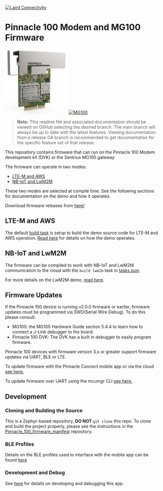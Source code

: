 
[![Laird Connectivity](docs/images/LairdConnnectivityLogo_Horizontal_RGB.png)](https://www.lairdconnect.com/)
# Pinnacle 100 Modem and MG100 Firmware
[![Pinnacle 100 Modem](docs/images/pinnacle_100_modem.png)](https://www.lairdconnect.com/wireless-modules/cellular-solutions/pinnacle-100-cellular-modem) [![MG100](docs/images/MG100-Starter-Kit.png)](https://www.lairdconnect.com/iot-devices/iot-gateways/sentrius-mg100-gateway-lte-mnb-iot-and-bluetooth-5)

>**Note:** This readme file and associated documentation should be viewed on GitHub selecting the desired branch. The main branch will always be up to date with the latest features. Viewing documentation from a release GA branch is recommended to get documentation for the specific feature set of that release.

This repository contains firmware that can run on the Pinnacle 100 Modem development kit (DVK) or the Sentrius MG100 gateway.

The firmware can operate in two modes:
* [LTE-M and AWS](#lte-m-and-aws)
* [NB-IoT and LwM2M](#nb-iot-and-lwm2m)

These two modes are selected at compile time. See the following sections for documentation on the demo and how it operates.

Download firmware releases from [here!](https://github.com/LairdCP/Pinnacle_100_firmware/releases)

## LTE-M and AWS

The default [build task](.vscode/tasks.json) is setup to build the demo source code for LTE-M and AWS operation. [Read here](docs/readme_ltem_aws.md) for details on how the demo operates.

## NB-IoT and LwM2M

The firmware can be compiled to work with NB-IoT and LwM2M communication to the cloud with the `build lwm2m` task in [tasks.json](.vscode/tasks.json).

For more details on the LwM2M demo, [read here](docs/readme_nbiot_lwm2m.md).

## Firmware Updates

If the Pinnacle 100 device is running v2.0.0 firmware or earlier, firmware updates must be programmed via SWD(Serial Wire Debug). To do this please consult:
* MG100: the MG100 Hardware Guide section 5.4.4 to learn how to connect a J-Link debugger to the board.
* Pinnacle 100 DVK: The DVK has a built in debugger to easily program firmware.

Pinnacle 100 devices with firmware version 3.x or greater support firmware updates via UART, BLE or LTE.

To update firmware with the Pinnacle Connect mobile app or via the cloud [see here.](docs/readme_ltem_aws.md#firmware-updates)

To update firmware over UART using the mcumgr CLI [see here.](docs/firmware_update.md)

## Development

### Cloning and Building the Source

This is a Zephyr-based repository, **DO NOT** `git clone` this repo. To clone and build the project properly, please see the instructions in the [Pinnacle_100_firmware_manifest](https://github.com/LairdCP/Pinnacle_100_firmware_manifest) repository.

### BLE Profiles

Details on the BLE profiles used to interface with the mobile app can be found [here](docs/ble.md)

### Development and Debug

See [here](docs/development.md) for details on developing and debugging this app.
